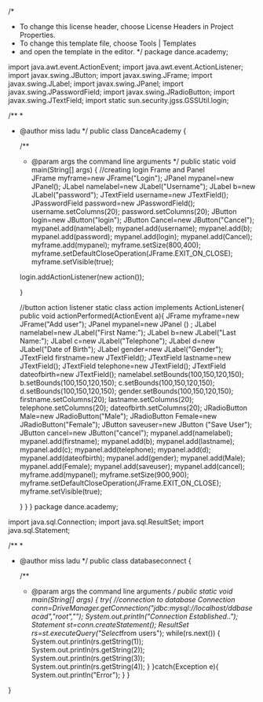 /*
 * To change this license header, choose License Headers in Project Properties.
 * To change this template file, choose Tools | Templates
 * and open the template in the editor.
 */
package dance.academy;

import java.awt.event.ActionEvent;
import java.awt.event.ActionListener;
import javax.swing.JButton;
import javax.swing.JFrame;
import javax.swing.JLabel;
import javax.swing.JPanel;
import javax.swing.JPasswordField;
import javax.swing.JRadioButton;
import javax.swing.JTextField;
import static sun.security.jgss.GSSUtil.login;

/**
 *
 * @author miss ladu
 */
public class DanceAcademy {

    /**
     * @param args the command line arguments
     */
    public static void main(String[] args) {
      //creating login Frame and Panel  
     JFrame myframe=new JFrame("Login");
     JPanel mypanel=new JPanel();
     JLabel namelabel=new JLabel("Username");
     JLabel b=new JLabel("password");
     JTextField username=new JTextField();     
     JPasswordField password=new JPasswordField();
     username.setColumns(20);
     password.setColumns(20);
     JButton login=new JButton("login");
     JButton Cancel=new JButton("Cancel");
     mypanel.add(namelabel);
     mypanel.add(username);
     mypanel.add(b);
     mypanel.add(password);
     mypanel.add(login);
     mypanel.add(Cancel);
     myframe.add(mypanel);
     myframe.setSize(800,400);
     myframe.setDefaultCloseOperation(JFrame.EXIT_ON_CLOSE);
     myframe.setVisible(true);
     
     login.addActionListener(new action());
 
        
    }
        
       
    //button action listener
    static class action implements ActionListener{
        public void actionPerformed(ActionEvent a){
       JFrame myframe=new JFrame("Add user");
        JPanel mypanel=new JPanel () ;
        JLabel namelabel=new JLabel("First Name:");
        JLabel b=new JLabel("Last Name:");
        JLabel c=new JLabel("Telephone");
        JLabel d=new JLabel("Date of Birth");
        JLabel gender=new JLabel("Gender");
        JTextField firstname=new JTextField();
        JTextField lastname=new JTextField();
        JTextField telephone=new JTextField();
        JTextField dateofbirth=new JTextField();
        namelabel.setBounds(100,150,120,150);
        b.setBounds(100,150,120,150);
        c.setBounds(100,150,120,150);
        d.setBounds(100,150,120,150);
        gender.setBounds(100,150,120,150);
        firstname.setColumns(20);
        lastname.setColumns(20);
        telephone.setColumns(20);
        dateofbirth.setColumns(20);
        JRadioButton Male=new JRadioButton("Male");
        JRadioButton Female=new JRadioButton("Female");    JButton saveuser=new JButton ("Save User");
        JButton cancel=new JButton("cancel");
        mypanel.add(namelabel);
        mypanel.add(firstname);
        mypanel.add(b);
        mypanel.add(lastname);
        mypanel.add(c);
        mypanel.add(telephone);
        mypanel.add(d);
        mypanel.add(dateofbirth);
        mypanel.add(gender);
        mypanel.add(Male);
        mypanel.add(Female);
        mypanel.add(saveuser);
        mypanel.add(cancel);
        myframe.add(mypanel);
        myframe.setSize(900,900);
        myframe.setDefaultCloseOperation(JFrame.EXIT_ON_CLOSE);
        myframe.setVisible(true);
        
        
         
    }
    }
}
package dance.academy;

import java.sql.Connection;
import java.sql.ResultSet;
import java.sql.Statement;

/**
 *
 * @author miss ladu
 */
public class databaseconnect {

    /**
     * @param args the command line arguments
     */
    public static void main(String[] args) {
        try{
        //connection to database
            Connection conn=DriveManager.getConnection("jdbc:mysql://localhost/ddbaseacad","root","");
            System.out.println("Connection Established..");
            Statement st=conn.createStatement();
            ResultSet rs=st.executeQuery("Select*from users");
            while(rs.next())
            {
                System.out.println(rs.getString(1));
                System.out.println(rs.getString(2));
                System.out.println(rs.getString(3));
                System.out.println(rs.getString(4));
            }
        }catch(Exception e){
            System.out.println("Error");
        }
    }
    
}


